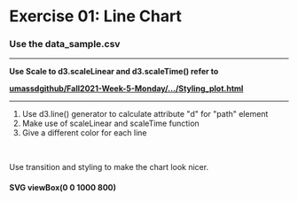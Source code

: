 # Exercise 01: Line Chart

### Use the data_sample.csv

<hr>
<b> Use Scale to d3.scaleLinear and d3.scaleTime()
refer to  <br>
<a href="https://github.com/umassdgithub/Fall2021-Week-5-Monday/blob/master/Example_Mon%205.6/index.html">

umassdgithub/Fall2021-Week-5-Monday/.../Styling_plot.html 
</a>
</b>
<hr>
<ol>
<li>Use d3.line() generator to calculate attribute "d" for "path" element</li>
<li>Make use of scaleLinear and scaleTime function</li>
<li>Give a different color for each line</li>
</ol>
<br>

Use transition and styling to make the chart look nicer.


#### SVG viewBox(0 0 1000 800)
